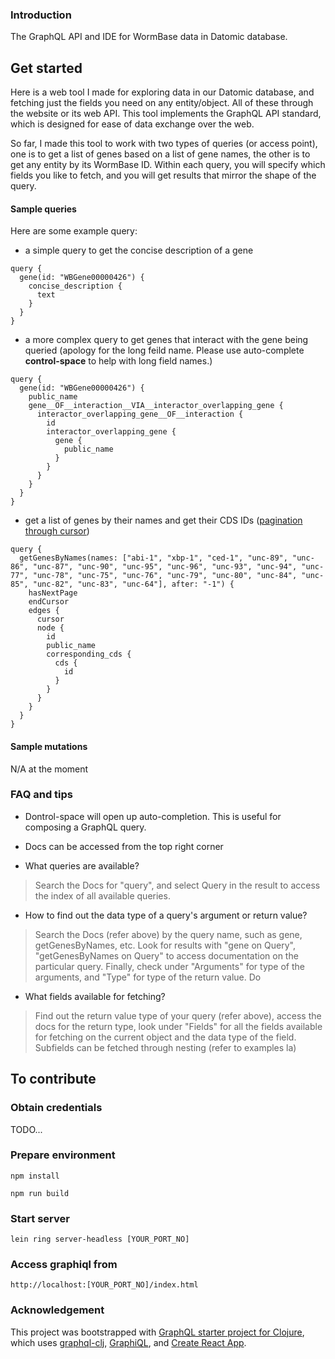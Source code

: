 ### Introduction
The GraphQL API and IDE for WormBase data in Datomic database.

## Get started
Here is a web tool I made for exploring data in our Datomic database, and fetching just the fields you need on any entity/object. All of these through the website or its web API. This tool implements the GraphQL API standard, which is designed for ease of data exchange over the web.

So far, I made this tool to work with two types of queries (or access point), one is to get a list of genes based on a list of gene names, the other is to get any entity by its WormBase ID. Within each query, you will specify which fields you like to fetch, and you will get results that mirror the shape of the query.


#### Sample queries

Here are some example query:
* a simple query to get the concise description of a gene
```
query {
  gene(id: "WBGene00000426") {
    concise_description {
      text
    }
  }
}
```

* a more complex query to get genes that interact with the gene being queried
(apology for the long feild name. Please use auto-complete **control-space** to help with long field names.)

```
query {
  gene(id: "WBGene00000426") {
    public_name
    gene__OF__interaction__VIA__interactor_overlapping_gene {
      interactor_overlapping_gene__OF__interaction {
        id
        interactor_overlapping_gene {
          gene {
            public_name
          }
        }
      }
    }
  }
}
```

* get a list of genes by their names and get their CDS IDs ([pagination through cursor](http://graphql.org/learn/pagination/))
```
query {
  getGenesByNames(names: ["abi-1", "xbp-1", "ced-1", "unc-89", "unc-86", "unc-87", "unc-90", "unc-95", "unc-96", "unc-93", "unc-94", "unc-77", "unc-78", "unc-75", "unc-76", "unc-79", "unc-80", "unc-84", "unc-85", "unc-82", "unc-83", "unc-64"], after: "-1") {
    hasNextPage
    endCursor
    edges {
      cursor
      node {
        id
        public_name
        corresponding_cds {
          cds {
            id
          }
        }
      }
    }
  }
}
```


#### Sample mutations

N/A at the moment

### FAQ and tips
* Dontrol-space will open up auto-completion. This is useful for composing a GraphQL query.
* Docs can be accessed from the top right corner

* What queries are available?
> Search the Docs for "query", and select Query in the result to access the index of all available queries.

* How to find out the data type of a query's argument or return value?
> Search the Docs (refer above) by the query name, such as gene, getGenesByNames, etc. Look for results with "gene on Query", "getGenesByNames on Query" to access documentation on the particular query. Finally, check under "Arguments" for type of the arguments, and "Type" for type of the return value. Do

* What fields available for fetching?
> Find out the return value type of your query (refer above), access the docs for the return type, look under "Fields" for all the fields available for fetching on the current object and the data type of the field. Subfields can be fetched through nesting (refer to examples la)


## To contribute

### Obtain credentials ###
TODO...

### Prepare environment

    npm install

    npm run build

### Start server

    lein ring server-headless [YOUR_PORT_NO]

### Access graphiql from

    http://localhost:[YOUR_PORT_NO]/index.html

### Acknowledgement

This project was bootstrapped with [GraphQL starter project for Clojure](https://github.com/tendant/graphql-clj-starter), which uses [graphql-clj](https://github.com/tendant/graphql-clj), [GraphiQL](https://github.com/graphql/graphiql), and [Create React App](https://github.com/facebookincubator/create-react-app).
